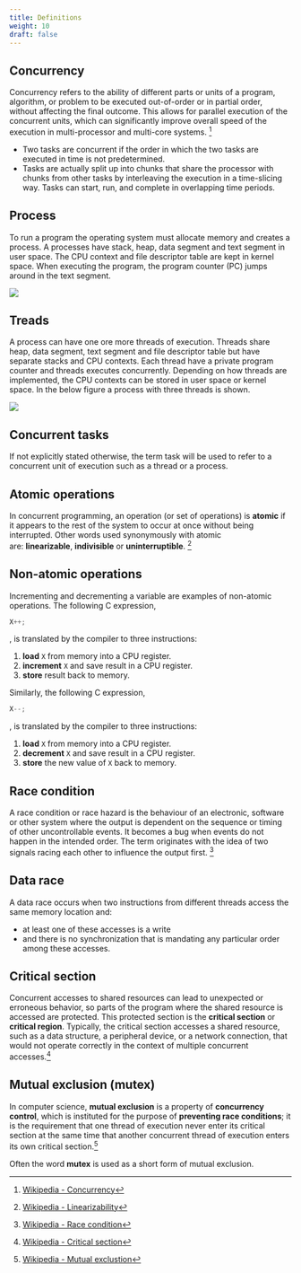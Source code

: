 ```yaml
---
title: Definitions
weight: 10
draft: false
---
```


## Concurrency 

Concurrency refers to the ability of different parts or units of a program,
algorithm, or problem to be executed out-of-order or in partial order, without
affecting the final outcome. This allows for parallel execution of the
concurrent units, which can significantly improve overall speed of the execution
in multi-processor and multi-core systems. [^wp-concurrency]

[^wp-concurrency]: [Wikipedia - Concurrency][wp-href-concurrency]

[wp-href-concurrency]: <https://en.wikipedia.org/wiki/Concurrency_(computer_science)> 

- Two tasks are concurrent if the order in which the two tasks are executed in
time is not predetermined. 
- Tasks are actually split up into chunks that share the processor with chunks
from other tasks by interleaving the execution in a time-slicing way. Tasks can
start, run, and complete in overlapping time periods.

## Process

To run a program the operating system must allocate memory and creates a
process. A processes have stack, heap, data segment and text segment in user
space. The CPU context and file descriptor table are kept in kernel space. When
executing the program, the program counter (PC) jumps around in the text
segment.  


![](/v1/images/threads-and-synchronization/process.png)


## Treads

A process can have one ore more threads of execution. Threads share heap, data
segment, text segment and file descriptor table but have separate stacks and
CPU contexts. Each thread have a private program counter and threads executes
concurrently. Depending on how threads are implemented, the CPU contexts can be
stored in user space or kernel space. In the below figure a process with three
threads is shown.

![](/v1/images/threads-and-synchronization/process-with-three-threads.png)

## Concurrent tasks

If not explicitly stated otherwise, the term task will be used to refer to a
concurrent unit of execution such as a thread or a process. 

## Atomic operations

In concurrent programming, an operation (or set of operations) is **atomic** if
it appears to the rest of the system to occur at once without being interrupted.
Other words used synonymously with atomic
are: **linearizable**, **indivisible** or **uninterruptible**.
[^wp-linearizability]

[^wp-linearizability]: [Wikipedia - Linearizability](https://en.wikipedia.org/wiki/Linearizability)

## Non-atomic operations

Incrementing and decrementing a variable are examples of non-atomic operations.
The following C expression, 

``` C
X++;
```
, is translated by the compiler to three instructions: 

1. **load** `X` from memory into a CPU register.
2. **increment** `X` and save result in a CPU register.
3. **store** result back to memory.

Similarly, the following C expression,

``` C
X--;
```
, is translated by the compiler to three instructions: 

1. **load** `X` from memory into a CPU register.
2. **decrement** `X` and save result in a CPU register.
3. **store** the new value of `X` back to memory.


## Race condition

A race condition or race hazard is the behaviour of an electronic, software or
other system where the output is dependent on the sequence or timing of other
uncontrollable events. It becomes a bug when events do not happen in the
intended order. The term originates with the idea of two signals racing each
other to influence the output first. [^wp-race-condition]
 
[^wp-race-condition]: [Wikipedia - Race condition](https://en.wikipedia.org/wiki/Race_condition)

## Data race

A data race occurs when two instructions from different threads access the same
memory location and:

- at least one of these accesses is a write
- and there is no synchronization that is mandating any particular order among
these accesses.


## Critical section

Concurrent accesses to
shared resources can lead to unexpected or erroneous behavior, so parts of the
program where the shared resource is accessed are protected. This protected
section is the **critical section** or **critical region**.
Typically, the critical section
accesses a shared resource, such as a data structure, a peripheral device, or a
network connection, that would not operate correctly in the context of multiple
concurrent accesses.[^wp-critical-section]

[^wp-critical-section]: [Wikipedia - Critical section](https://en.wikipedia.org/wiki/Critical_section)


[^wp-concurrent-programming]: [Wikipedia - Concurrent computing](https://en.wikipedia.org/wiki/Concurrent_computing)

## Mutual exclusion (mutex)

In computer science, **mutual exclusion** is a property of **concurrency
control**, which is instituted for the purpose of
**preventing race conditions**; it is the requirement that
one thread of execution never enter its critical section
at the same time that another concurrent thread of execution enters its own
critical section.[^wp-mutex]

[^wp-mutex]: [Wikipedia - Mutual exclustion](https://en.wikipedia.org/wiki/Mutual_exclusion)

Often the word **mutex** is used as a short form of mutual exclusion.
